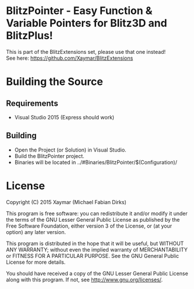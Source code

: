 # BlitzPointer - Easy Function & Variable Pointers for Blitz3D and BlitzPlus!

This is part of the BlitzExtensions set, please use that one instead!  
See here: https://github.com/Xaymar/BlitzExtensions

# Building the Source

## Requirements

* Visual Studio 2015 (Express should work)

## Building

* Open the Project (or Solution) in Visual Studio.
* Build the BlitzPointer project.
* Binaries will be located in ../#Binaries/BlitzPointer/$(Configuration)/

# License
Copyright (C) 2015 Xaymar (Michael Fabian Dirks)

This program is free software: you can redistribute it and/or modify it under the terms of the GNU Lesser General Public License as published by the Free Software Foundation, either version 3 of the License, or (at your option) any later version.

This program is distributed in the hope that it will be useful, but WITHOUT ANY WARRANTY; without even the implied warranty of MERCHANTABILITY or FITNESS FOR A PARTICULAR PURPOSE. See the GNU General Public License for more details.

You should have received a copy of the GNU Lesser General Public License along with this program.  If not, see <http://www.gnu.org/licenses/>.